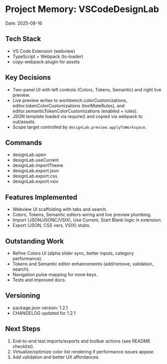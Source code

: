 # Project Memory: VSCodeDesignLab

Date: 2025-08-16

## Tech Stack
- VS Code Extension (webview)
- TypeScript + Webpack (ts-loader)
- copy-webpack-plugin for assets

## Key Decisions
- Two-panel UI with left controls (Colors, Tokens, Semantic) and right live preview.
- Live preview writes to workbench.colorCustomizations, editor.tokenColorCustomizations (textMateRules), and editor.semanticTokenColorCustomizations (enabled + rules).
- JSON template loaded via require() and copied via webpack to out/assets.
- Scope target controlled by `designLab.preview.applyToWorkspace`.

## Commands
- designLab.open
- designLab.useCurrent
- designLab.importTheme
- designLab.export.json
- designLab.export.css
- designLab.export.vsix

## Features Implemented
- Webview UI scaffolding with tabs and search.
- Colors, Tokens, Semantic editors wiring and live preview plumbing.
- Import (JSON/JSONC/VSIX), Use Current, Start Blank logic in extension.
- Export (JSON, CSS vars, VSIX) stubs.

## Outstanding Work
- Refine Colors UI (alpha slider sync, better inputs, category performance).
- Tokens and Semantic editor enhancements (add/remove, validation, search).
- Navigation pulse mapping for more keys.
- Tests and improved docs.

## Versioning
- package.json version: 1.2.1
- CHANGELOG updated for 1.2.1

## Next Steps
1. End-to-end test imports/exports and toolbar actions (see README checklist).
2. Virtualize/optimize color list rendering if performance issues appear.
3. Add validation and better UX affordances.
